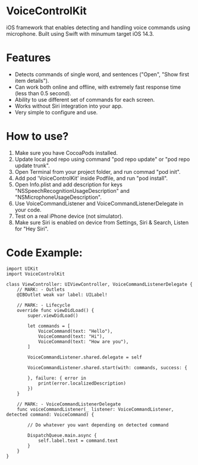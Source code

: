 # VoiceControlKit
iOS framework that enables detecting and handling voice commands using microphone. Built using Swift with minumum target iOS 14.3.

# Features
* Detects commands of single word, and sentences ("Open", "Show first item details").
* Can work both online and offline, with extremely fast response time (less than 0.5 second).
* Ability to use different set of commands for each screen.
* Works without Siri integration into your app.
* Very simple to configure and use.

# How to use?
1. Make sure you have CocoaPods installed.
2. Update local pod repo using command "pod repo update" or "pod repo update trunk".
3. Open Terminal from your project folder, and run commad "pod init".
4. Add pod 'VoiceControlKit' inside Podfile, and run "pod install".
5. Open Info.plist and add description for keys "NSSpeechRecognitionUsageDescription" and "NSMicrophoneUsageDescription".
6. Use VoiceCommandListener and VoiceCommandListenerDelegate in your code.
7. Test on a real iPhone device (not simulator).
8. Make sure Siri is enabled on device from Settings, Siri & Search, Listen for "Hey Siri".

# Code Example:

    import UIKit
    import VoiceControlKit

    class ViewController: UIViewController, VoiceCommandListenerDelegate {
        // MARK: - Outlets
        @IBOutlet weak var label: UILabel!
    
        // MARK: - Lifecycle
        override func viewDidLoad() {
            super.viewDidLoad()
        
            let commands = [
                VoiceCommand(text: "Hello"),
                VoiceCommand(text: "Hi"),
                VoiceCommand(text: "How are you"),
            ]
        
            VoiceCommandListener.shared.delegate = self
        
            VoiceCommandListener.shared.start(with: commands, success: {
            
            }, failure: { error in
                print(error.localizedDescription)
            })
        }
    
        // MARK: - VoiceCommandListenerDelegate
        func voiceCommandListener(_ listener: VoiceCommandListener, detected command: VoiceCommand) {
        
            // Do whatever you want depending on detected command
        
            DispatchQueue.main.async {
                self.label.text = command.text
            }
        }
    }
